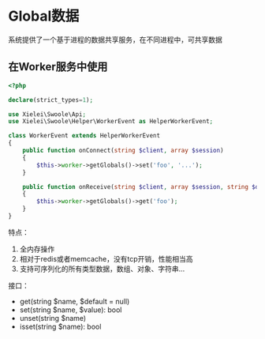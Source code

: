 # Global数据

系统提供了一个基于进程的数据共享服务，在不同进程中，可共享数据

## 在Worker服务中使用

``` php
<?php

declare(strict_types=1);

use Xielei\Swoole\Api;
use Xielei\Swoole\Helper\WorkerEvent as HelperWorkerEvent;

class WorkerEvent extends HelperWorkerEvent
{
    public function onConnect(string $client, array $session)
    {
        $this->worker->getGlobals()->set('foo', '...');
    }

    public function onReceive(string $client, array $session, string $data)
    {
        $this->worker->getGlobals()->get('foo');
    }
}
```

特点：

1. 全内存操作
2. 相对于redis或者memcache，没有tcp开销，性能相当高
3. 支持可序列化的所有类型数据，数组、对象、字符串...

接口：

* get(string $name, $default = null)
* set(string $name, $value): bool
* unset(string $name)
* isset(string $name): bool
